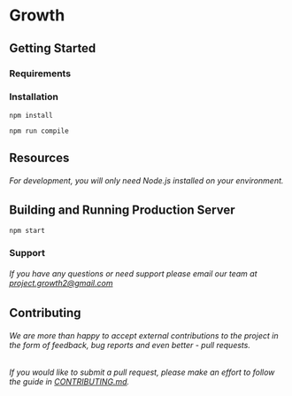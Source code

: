 # Growth

## Getting Started
### Requirements
### Installation
```
npm install
```
````
npm run compile
````
## Resources
###### For development, you will only need Node.js installed on your environment.
## Building and Running Production Server
````
npm start
````
### Support
###### If you have any questions or need support please email our team at project.growth2@gmail.com
## Contributing
###### We are more than happy to accept external contributions to the project in the form of feedback, bug reports and even better - pull requests.

###### If you would like to submit a pull request, please make an effort to follow the guide in [CONTRIBUTING.md](https://github.com/project-growth/growth/blob/master/contributing.md).
